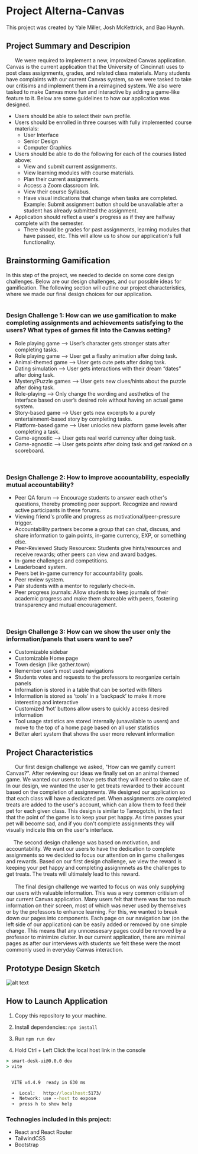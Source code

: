 # Project Alterna-Canvas

This project was created by Yale Miller, Josh McKettrick, and Bao Huynh.

## Project Summary and Descripion
&nbsp; &nbsp; &nbsp; We were required to implement a new, improvized Canvas application. Canvas is the current application that the University of Cincinnati uses to post class assignments, grades, and related class materials. Many students have complaints with our current Canvas system, so we were tasked to take our critisims and implement them in a reimagined system. We also were tasked to make Canvas more fun and interactive by adding a game-like feature to it. Below are some guidelines to how our application was designed.
- Users should be able to select their own profile.
- Users should be enrolled in three courses with fully implemented course materials:
   - User Interface
   - Senior Design
   - Computer Graphics
- Users should be able to do the following for each of the courses listed above:
   - View and submit current assignments.
   - View learning modules with course materials.
   - Plan their current assignments.
   - Access a Zoom classroom link.
   - View their course Syllabus.
   - Have visual indications that change when tasks are completed. Example: Submit assignment button should be unavailable after a student has already submitted the assignment.
- Application should reflect a user's progress as if they are halfway complete with the semester.
   - There should be grades for past assignments, learning modules that have passed, etc. This will allow us to show our application's full functionality.

## Brainstorming Gamification 
In this step of the project, we needed to decide on some core design challenges. Below are our design challenges, and our possible ideas for gamification. The following section will outline our project characteristics, where we made our final design choices for our application.
<br />
<br />
### Design Challenge 1: How can we use gamification to make completing assignments and achievements satisfying to the users? What types of games fit into the Canvas setting?
- Role playing game --> User’s character gets stronger stats after completing tasks.
- Role playing game --> User get a flashy animation after doing task.
- Animal-themed game --> User gets cute pets after doing task.
- Dating simulation --> User gets interactions with their dream “dates” after doing task.
- Mystery/Puzzle games --> User gets new clues/hints about the puzzle after doing task.
- Role-playing --> Only change the wording and aesthetics of the interface based on user’s desired role without having an actual game system.
- Story-based game --> User gets new excerpts to a purely entertainment-based story by completing tasks.  
- Platform-based game --> User unlocks new platform game levels after completing a task.  
- Game-agnostic --> User gets real world currency after doing task.
- Game-agnostic --> User gets points after doing task and get ranked on a scoreboard.
<br />

### Design Challenge 2: How to improve accountability, especially mutual accountability?
- Peer QA forum --> Encourage students to answer each other's questions, thereby promoting peer support. Recognize and reward active participants in these forums.  
- Viewing friend's profile and progress as motivational/peer-pressure trigger.
- Accountability partners become a group that can chat, discuss, and share information to gain points, in-game currency, EXP, or something else.
- Peer-Reviewed Study Resources: Students give hints/resources and receive rewards; other peers can view and award badges.
- In-game challenges and competitions.
- Leaderboard system.
- Peers bet in-game currency for accountability goals.
- Peer review system.
- Pair students with a mentor to regularly check-in.
- Peer progress journals: Allow students to keep journals of their academic progress and make them shareable with peers, fostering transparency and mutual encouragement.
<br />

### Design Challenge 3: How can we show the user only the information/panels that users want to see?
- Customizable sidebar  
- Customizable Home page  
- Town design (like gather.town)  
- Remember user’s most used navigations  
- Students votes and requests to the professors to reorganize certain panels  
- Information is stored in a table that can be sorted with filters  
- Information is stored as ‘tools’ in a ‘backpack’ to make it more interesting and interactive  
- Customized ‘hot’ buttons allow users to quickly access desired information  
- Tool usage statistics are stored internally (unavailable to users) and move to the top of a home page based on all user statistics  
- Better alert system that shows the user more relevant information

## Project Characteristics
&nbsp; &nbsp; &nbsp; Our first design challenge we asked, "How can we gamify current Canvas?". After reviewing our ideas we finally set on an animal themed game. We wanted our users to have pets that they will need to take care of. In our design, we wanted the user to get treats rewarded to their account based on the completion of assignments. We designed our application so that each class will have a dedicated pet. When assignments are completed treats are added to the user's account, which can allow them to feed their pet for each given class. This design is similar to Tamogotchi, in the fact that the point of the game is to keep your pet happy. As time passes your pet will become sad, and if you don't complete assignments they will visually indicate this on the user's interface.
<br />
<br />
&nbsp; &nbsp; &nbsp;The second design challenge was based on motivation, and accountability. We want our users to have the dedication to complete assignments so we decided to focus our attention on in game challenges and rewards. Based on our first design challenge, we view the reward is keeping your pet happy and completing assignmnets as the challenges to get treats. The treats will ultimately lead to this reward. 
<br />
<br />
&nbsp; &nbsp; &nbsp; The final design challenge we wanted to focus on was only supplying our users with valuable information. This was a very common critisism of our current Canvas application. Many users felt that there was far too much information on their screen, most of which was never used by themselves or by the professors to enhance learning. For this, we wanted to break down our pages into components. Each page on our navigation bar (on the left side of our application) can be easily added or removed by one simple change. This means that any unncessesary pages could be removed by a professor to minimize clutter. In our current application, there are minimal pages as after our interviews with students we felt these were the most commonly used in everyday Canvas interaction.

## Prototype Design Sketch
![alt text](https://github.com/mckettja/UI_Project_2/blob/main/Documentation/design_sketch.png?raw=true)

## How to Launch Application

1. Copy this repository to your machine.
   
3. Install dependencies: `npm install`

4. Run `npm run dev`

6. Hold Ctrl + Left Click the local host link in the console

```cmd
> smart-desk-ui@0.0.0 dev
> vite


  VITE v4.4.9  ready in 630 ms

  ➜  Local:   http://localhost:5173/
  ➜  Network: use --host to expose
  ➜  press h to show help
```

### Technogies included in this project:
- React and React Router
- TailwindCSS
- Bootstrap
